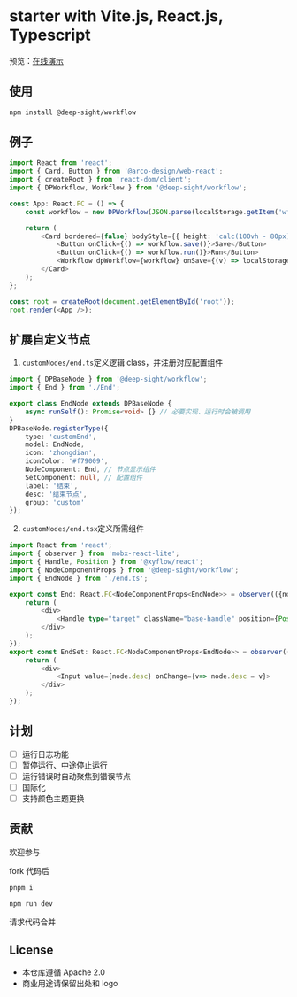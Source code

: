 # starter with Vite.js, React.js, Typescript

预览：[在线演示](https://ideepsight.github.io/deep-workflow/)

## 使用

```Bash
npm install @deep-sight/workflow
```

## 例子

```TypeScript
import React from 'react';
import { Card, Button } from '@arco-design/web-react';
import { createRoot } from 'react-dom/client';
import { DPWorkflow, Workflow } from '@deep-sight/workflow';

const App: React.FC = () => {
	const workflow = new DPWorkflow(JSON.parse(localStorage.getItem('wf') || '{}'));

	return (
		<Card bordered={false} bodyStyle={{ height: 'calc(100vh - 80px)', width: '100%', padding: '0 0 50px 0' }}>
			<Button onClick={() => workflow.save()}>Save</Button>
			<Button onClick={() => workflow.run()}>Run</Button>
			<Workflow dpWorkflow={workflow} onSave={(v) => localStorage.setItem('wf', JSON.stringify(v))} autoSave={false} autoSaveInterval={2000} />
		</Card>
	);
};

const root = createRoot(document.getElementById('root'));
root.render(<App />);
```

## 扩展自定义节点

1. `customNodes/end.ts`定义逻辑 class，并注册对应配置组件

```TypeScript
import { DPBaseNode } from '@deep-sight/workflow';
import { End } from './End';

export class EndNode extends DPBaseNode {
	async runSelf(): Promise<void> {} // 必要实现、运行时会被调用
}
DPBaseNode.registerType({
	type: 'customEnd',
	model: EndNode,
	icon: 'zhongdian',
	iconColor: '#f79009',
	NodeComponent: End, // 节点显示组件
	SetComponent: null, // 配置组件
	label: '结束',
	desc: '结束节点',
	group: 'custom'
});

```

2. `customNodes/end.tsx`定义所需组件

```TypeScript
import React from 'react';
import { observer } from 'mobx-react-lite';
import { Handle, Position } from '@xyflow/react';
import { NodeComponentProps } from '@deep-sight/workflow';
import { EndNode } from './end.ts';

export const End: React.FC<NodeComponentProps<EndNode>> = observer(({node}) => {
	return (
		<div>
			<Handle type="target" className="base-handle" position={Position.Left} />
		</div>
	);
});
export const EndSet: React.FC<NodeComponentProps<EndNode>> = observer(({node}) => {
	return (
		<div>
			<Input value={node.desc} onChange={v=> node.desc = v}>
		</div>
	);
});
```

## 计划

-   [ ] 运行日志功能
-   [ ] 暂停运行、中途停止运行
-   [ ] 运行错误时自动聚焦到错误节点
-   [ ] 国际化
-   [ ] 支持颜色主题更换

## 贡献

欢迎参与

fork 代码后

```Bash
pnpm i

npm run dev
```

请求代码合并

## License

-   本仓库遵循 Apache 2.0
-   商业用途请保留出处和 logo
